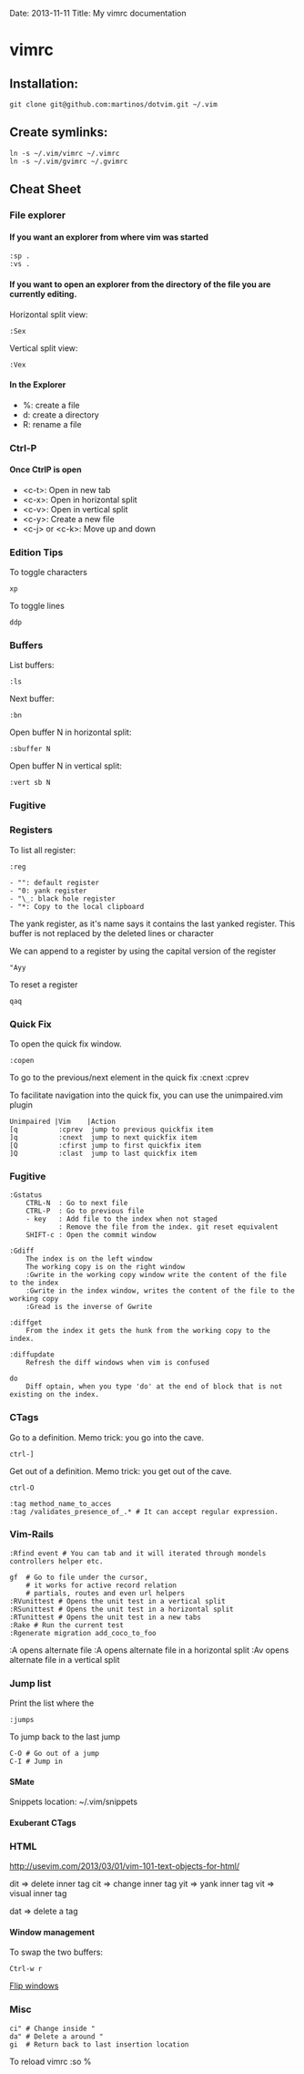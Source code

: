 Date: 2013-11-11
Title: My vimrc documentation

# vimrc

## Installation:

    git clone git@github.com:martinos/dotvim.git ~/.vim

## Create symlinks:

    ln -s ~/.vim/vimrc ~/.vimrc
    ln -s ~/.vim/gvimrc ~/.gvimrc

## Cheat Sheet

### File explorer

#### If you want an explorer from where vim was started

    :sp .
    :vs .

#### If you want to open an explorer from the directory of the file you are currently editing.

Horizontal split view:

    :Sex

Vertical split view:

    :Vex

#### In the Explorer

-  %: create a file
-  d: create a directory
-  R: rename a file

### Ctrl-P

#### Once CtrlP is open

- <c-t\>: Open in new tab
- <c-x\>: Open in horizontal split
- <c-v\>: Open in vertical split
- <c-y\>: Create a new file
- <c-j\> or <c-k\>: Move up and down

### Edition Tips

To toggle characters

    xp
To toggle lines

    ddp

### Buffers

List buffers:

  	:ls

Next buffer:

	:bn
	
Open buffer N in horizontal split:

	:sbuffer N
	
Open buffer N in vertical split:
	
	:vert sb N
	
### Fugitive


### Registers

To list all register:

	:reg

	- "": default register
	- "0: yank register
	- "\_: black hole register
	- "*: Copy to the local clipboard

The yank register, as it's name says it contains the last yanked register. This buffer is not replaced by the deleted lines or character

We can append to a register by using the capital version of the register
    
    "Ayy

To reset a register

    qaq
	

### Quick Fix

To open the quick fix window.

	:copen
	
To go to the previous/next element in the quick fix
	:cnext
	:cprev
	
To facilitate navigation into the quick fix, you can use the unimpaired.vim plugin
	
	Unimpaired |Vim    |Action
	[q			:cprev	jump to previous quickfix item
	]q			:cnext	jump to next quickfix item
	[Q			:cfirst	jump to first quickfix item
	]Q			:clast	jump to last quickfix item
	

### Fugitive 
	:Gstatus
		CTRL-N	: Go to next file 
		CTRL-P	: Go to previous file
		- key 	: Add file to the index when not staged
			  	: Remove the file from the index. git reset equivalent
	    SHIFT-c : Open the commit window
	
	:Gdiff
		The index is on the left window
		The working copy is on the right window
		:Gwrite in the working copy window write the content of the file to the index
		:Gwrite in the index window, writes the content of the file to the working copy
		:Gread is the inverse of Gwrite
	
	:diffget
		From the index it gets the hunk from the working copy to the index.
		
	:diffupdate
		Refresh the diff windows when vim is confused
		
	do
		Diff optain, when you type 'do' at the end of block that is not existing on the index.

### CTags

Go to a definition. Memo trick: you go into the cave.

	ctrl-]

Get out of a definition. Memo trick: you get out of the cave.

	ctrl-O

	:tag method_name_to_acces
	:tag /validates_presence_of_.* # It can accept regular expression.

### Vim-Rails

	:Rfind event # You can tab and it will iterated through mondels controllers helper etc.
	
	gf 	# Go to file under the cursor, 
		# it works for active record relation
		# partials, routes and even url helpers
	:RVunittest # Opens the unit test in a vertical split
	:RSunittest # Opens the unit test in a horizontal split
	:RTunittest # Opens the unit test in a new tabs
	:Rake # Run the current test
	:Rgenerate migration add_coco_to_foo
  :A opens alternate file
  :A opens alternate file in a horizontal split
  :Av opens alternate file in a vertical split
	
### Jump list

Print the list where the 

	:jumps
To jump back to the last jump

	C-O # Go out of a jump
	C-I # Jump in
#### SMate

Snippets location:
	~/.vim/snippets
	
#### Exuberant CTags

### HTML
http://usevim.com/2013/03/01/vim-101-text-objects-for-html/

dit => delete inner tag
cit => change inner tag
yit => yank inner tag
vit => visual inner tag

dat => delete a tag


#### Window management

To swap the two buffers:
```
Ctrl-w r
```

[Flip windows](http://stackoverflow.com/questions/6071266/how-to-flip-windows-in-vim)

### Misc
	
	ci" # Change inside "
	da" # Delete a around "
	gi  # Return back to last insertion location
	
To reload vimrc
:so %
